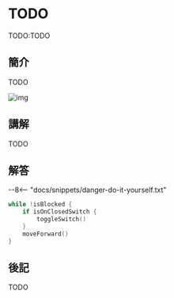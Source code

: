 # TODO

TODO:TODO

## 簡介

TODO

![img](https://ppt.cc/fddEQx)

## 講解

TODO

## 解答

--8<-- "docs/snippets/danger-do-it-yourself.txt"

```swift linenums="1"
while !isBlocked {
    if isOnClosedSwitch {
        toggleSwitch()
    }
    moveForward()
}
```

## 後記

TODO
